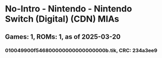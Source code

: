 # No-Intro - Nintendo - Nintendo Switch (Digital) (CDN) MIAs
## Games: 1, ROMs: 1, as of 2025-03-20

### 010049900f546800000000000000000b.tik, CRC: 234a3ee9
